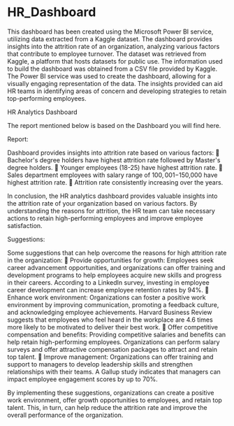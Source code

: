 # HR_Dashboard
This dashboard has been created using the Microsoft Power BI service, utilizing data extracted from a Kaggle dataset. The dashboard provides insights into the attrition rate of an organization, analyzing various factors that contribute to employee turnover. The dataset was retrieved from Kaggle, a platform that hosts datasets for public use. The information used to build the dashboard was obtained from a CSV file provided by Kaggle. The Power BI service was used to create the dashboard, allowing for a visually engaging representation of the data. The insights provided can aid HR teams in identifying areas of concern and developing strategies to retain top-performing employees.

HR Analytics Dashboard

The report mentioned below is based on the Dashboard you will find here.

Report:

Dashboard provides insights into attrition rate based on various factors:
 Bachelor's degree holders have highest attrition rate followed by Master's
degree holders.
 Younger employees (18-25) have highest attrition rate.
 Sales department employees with salary range of $100,001-$150,000 have
highest attrition rate.
 Attrition rate consistently increasing over the years.

In conclusion, the HR analytics dashboard provides valuable insights into the attrition rate of
your organization based on various factors. By understanding the reasons for attrition, the
HR team can take necessary actions to retain high-performing employees and improve
employee satisfaction.

Suggestions:

Some suggestions that can help overcome the reasons for high attrition rate in the
organization:
 Provide opportunities for growth: Employees seek career advancement
opportunities, and organizations can offer training and development programs
to help employees acquire new skills and progress in their careers. According to
a LinkedIn survey, investing in employee career development can increase
employee retention rates by 94%.
 Enhance work environment: Organizations can foster a positive work
environment by improving communication, promoting a feedback culture, and
acknowledging employee achievements. Harvard Business Review suggests that
employees who feel heard in the workplace are 4.6 times more likely to be
motivated to deliver their best work.
 Offer competitive compensation and benefits: Providing competitive salaries and
benefits can help retain high-performing employees. Organizations can perform
salary surveys and offer attractive compensation packages to attract and retain
top talent.
 Improve management: Organizations can offer training and support to managers
to develop leadership skills and strengthen relationships with their teams. A
Gallup study indicates that managers can impact employee engagement scores
by up to 70%.

By implementing these suggestions, organizations can create a positive work environment,
offer growth opportunities to employees, and retain top talent. This, in turn, can help
reduce the attrition rate and improve the overall performance of the organization.
